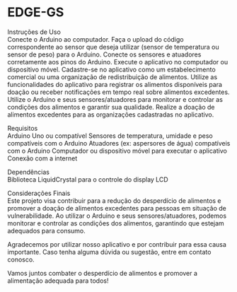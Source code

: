 # EDGE-GS


Instruções de Uso<br>
Conecte o Arduino ao computador.
Faça o upload do código correspondente ao sensor que deseja utilizar (sensor de temperatura ou sensor de peso) para o Arduino.
Conecte os sensores e atuadores corretamente aos pinos do Arduino.
Execute o aplicativo no computador ou dispositivo móvel.
Cadastre-se no aplicativo como um estabelecimento comercial ou uma organização de redistribuição de alimentos.
Utilize as funcionalidades do aplicativo para registrar os alimentos disponíveis para doação ou receber notificações em tempo real sobre alimentos excedentes.
Utilize o Arduino e seus sensores/atuadores para monitorar e controlar as condições dos alimentos e garantir sua qualidade.
Realize a doação de alimentos excedentes para as organizações cadastradas no aplicativo.

Requisitos<br>
Arduino Uno ou compatível
Sensores de temperatura, umidade e peso compatíveis com o Arduino
Atuadores (ex: aspersores de água) compatíveis com o Arduino
Computador ou dispositivo móvel para executar o aplicativo
Conexão com a internet

Dependências<br>
Biblioteca LiquidCrystal para o controle do display LCD

Considerações Finais<br>
Este projeto visa contribuir para a redução do desperdício de alimentos e promover a doação de alimentos excedentes para pessoas em situação de vulnerabilidade. Ao utilizar o Arduino e seus sensores/atuadores, podemos monitorar e controlar as condições dos alimentos, garantindo que estejam adequados para consumo.

Agradecemos por utilizar nosso aplicativo e por contribuir para essa causa importante. Caso tenha alguma dúvida ou sugestão, entre em contato conosco.

Vamos juntos combater o desperdício de alimentos e promover a alimentação adequada para todos!
